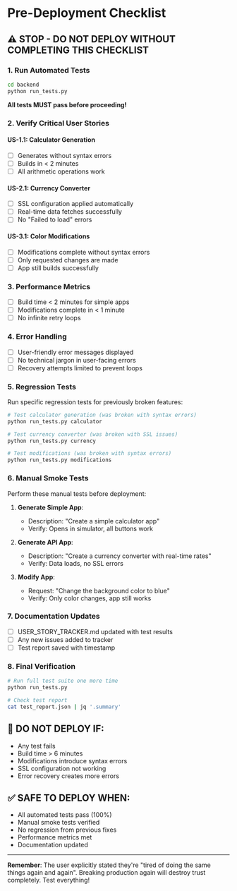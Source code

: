 # Pre-Deployment Checklist

## ⚠️ STOP - DO NOT DEPLOY WITHOUT COMPLETING THIS CHECKLIST

### 1. Run Automated Tests
```bash
cd backend
python run_tests.py
```

**All tests MUST pass before proceeding!**

### 2. Verify Critical User Stories

#### US-1.1: Calculator Generation
- [ ] Generates without syntax errors
- [ ] Builds in < 2 minutes
- [ ] All arithmetic operations work

#### US-2.1: Currency Converter
- [ ] SSL configuration applied automatically
- [ ] Real-time data fetches successfully
- [ ] No "Failed to load" errors

#### US-3.1: Color Modifications
- [ ] Modifications complete without syntax errors
- [ ] Only requested changes are made
- [ ] App still builds successfully

### 3. Performance Metrics
- [ ] Build time < 2 minutes for simple apps
- [ ] Modifications complete in < 1 minute
- [ ] No infinite retry loops

### 4. Error Handling
- [ ] User-friendly error messages displayed
- [ ] No technical jargon in user-facing errors
- [ ] Recovery attempts limited to prevent loops

### 5. Regression Tests
Run specific regression tests for previously broken features:

```bash
# Test calculator generation (was broken with syntax errors)
python run_tests.py calculator

# Test currency converter (was broken with SSL issues)
python run_tests.py currency

# Test modifications (was broken with syntax errors)
python run_tests.py modifications
```

### 6. Manual Smoke Tests
Perform these manual tests before deployment:

1. **Generate Simple App**:
   - Description: "Create a simple calculator app"
   - Verify: Opens in simulator, all buttons work

2. **Generate API App**:
   - Description: "Create a currency converter with real-time rates"
   - Verify: Data loads, no SSL errors

3. **Modify App**:
   - Request: "Change the background color to blue"
   - Verify: Only color changes, app still works

### 7. Documentation Updates
- [ ] USER_STORY_TRACKER.md updated with test results
- [ ] Any new issues added to tracker
- [ ] Test report saved with timestamp

### 8. Final Verification
```bash
# Run full test suite one more time
python run_tests.py

# Check test report
cat test_report.json | jq '.summary'
```

## 🚫 DO NOT DEPLOY IF:
- Any test fails
- Build time > 6 minutes
- Modifications introduce syntax errors
- SSL configuration not working
- Error recovery creates more errors

## ✅ SAFE TO DEPLOY WHEN:
- All automated tests pass (100%)
- Manual smoke tests verified
- No regression from previous fixes
- Performance metrics met
- Documentation updated

---

**Remember**: The user explicitly stated they're "tired of doing the same things again and again". Breaking production again will destroy trust completely. Test everything!